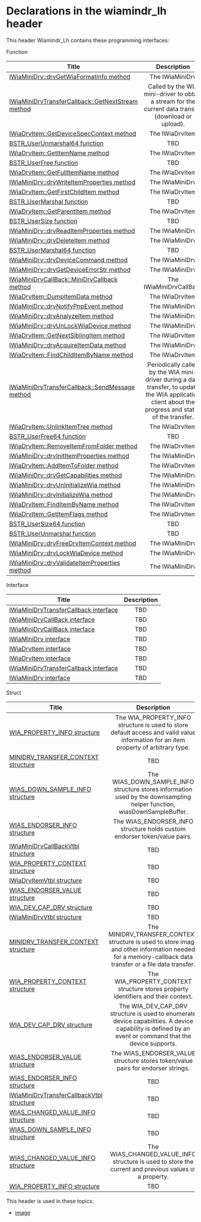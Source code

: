 # Declarations in the wiamindr_lh header
This header Wiamindr_Lh contains these programming interfaces:

Function

| Title        | Description    |
| ------------- |:-------------:|
| [IWiaMiniDrv::drvGetWiaFormatInfo method](nf-wiamindr-lh-iwiaminidrv-drvgetwiaformatinfo.md) | The IWiaMiniDrv |
| [IWiaMiniDrvTransferCallback::GetNextStream method](nf-wiamindr-lh-iwiaminidrvtransfercallback-getnextstream.md) | Called by the WIA mini-driver to obtain a stream for the current data transfer (download or upload). |
| [IWiaDrvItem::GetDeviceSpecContext method](nf-wiamindr-lh-iwiadrvitem-getdevicespeccontext.md) | The IWiaDrvItem |
| [BSTR_UserUnmarshal64 function](nf-wiamindr-lh-bstr-userunmarshal64.md) | TBD |
| [IWiaDrvItem::GetItemName method](nf-wiamindr-lh-iwiadrvitem-getitemname.md) | The IWiaDrvItem |
| [BSTR_UserFree function](nf-wiamindr-lh-bstr-userfree.md) | TBD |
| [IWiaDrvItem::GetFullItemName method](nf-wiamindr-lh-iwiadrvitem-getfullitemname.md) | The IWiaDrvItem |
| [IWiaMiniDrv::drvWriteItemProperties method](nf-wiamindr-lh-iwiaminidrv-drvwriteitemproperties.md) | The IWiaMiniDrv |
| [IWiaDrvItem::GetFirstChildItem method](nf-wiamindr-lh-iwiadrvitem-getfirstchilditem.md) | The IWiaDrvItem |
| [BSTR_UserMarshal function](nf-wiamindr-lh-bstr-usermarshal.md) | TBD |
| [IWiaDrvItem::GetParentItem method](nf-wiamindr-lh-iwiadrvitem-getparentitem.md) | The IWiaDrvItem |
| [BSTR_UserSize function](nf-wiamindr-lh-bstr-usersize.md) | TBD |
| [IWiaMiniDrv::drvReadItemProperties method](nf-wiamindr-lh-iwiaminidrv-drvreaditemproperties.md) | The IWiaMiniDrv |
| [IWiaMiniDrv::drvDeleteItem method](nf-wiamindr-lh-iwiaminidrv-drvdeleteitem.md) | The IWiaMiniDrv |
| [BSTR_UserMarshal64 function](nf-wiamindr-lh-bstr-usermarshal64.md) | TBD |
| [IWiaMiniDrv::drvDeviceCommand method](nf-wiamindr-lh-iwiaminidrv-drvdevicecommand.md) | The IWiaMiniDrv |
| [IWiaMiniDrv::drvGetDeviceErrorStr method](nf-wiamindr-lh-iwiaminidrv-drvgetdeviceerrorstr.md) | The IWiaMiniDrv |
| [IWiaMiniDrvCallBack::MiniDrvCallback method](nf-wiamindr-lh-iwiaminidrvcallback-minidrvcallback.md) | The IWiaMiniDrvCallBack |
| [IWiaDrvItem::DumpItemData method](nf-wiamindr-lh-iwiadrvitem-dumpitemdata.md) | The IWiaDrvItem |
| [IWiaMiniDrv::drvNotifyPnpEvent method](nf-wiamindr-lh-iwiaminidrv-drvnotifypnpevent.md) | The IWiaMiniDrv |
| [IWiaMiniDrv::drvAnalyzeItem method](nf-wiamindr-lh-iwiaminidrv-drvanalyzeitem.md) | The IWiaMiniDrv |
| [IWiaMiniDrv::drvUnLockWiaDevice method](nf-wiamindr-lh-iwiaminidrv-drvunlockwiadevice.md) | The IWiaMiniDrv |
| [IWiaDrvItem::GetNextSiblingItem method](nf-wiamindr-lh-iwiadrvitem-getnextsiblingitem.md) | The IWiaDrvItem |
| [IWiaMiniDrv::drvAcquireItemData method](nf-wiamindr-lh-iwiaminidrv-drvacquireitemdata.md) | The IWiaMiniDrv |
| [IWiaDrvItem::FindChildItemByName method](nf-wiamindr-lh-iwiadrvitem-findchilditembyname.md) | The IWiaDrvItem |
| [IWiaMiniDrvTransferCallback::SendMessage method](nf-wiamindr-lh-iwiaminidrvtransfercallback-sendmessage.md) | Periodically called by the WIA mini-driver during a data transfer, to update the WIA application client about the progress and status of the transfer. |
| [IWiaDrvItem::UnlinkItemTree method](nf-wiamindr-lh-iwiadrvitem-unlinkitemtree.md) | The IWiaDrvItem |
| [BSTR_UserFree64 function](nf-wiamindr-lh-bstr-userfree64.md) | TBD |
| [IWiaDrvItem::RemoveItemFromFolder method](nf-wiamindr-lh-iwiadrvitem-removeitemfromfolder.md) | The IWiaDrvItem |
| [IWiaMiniDrv::drvInitItemProperties method](nf-wiamindr-lh-iwiaminidrv-drvinititemproperties.md) | The IWiaMiniDrv |
| [IWiaDrvItem::AddItemToFolder method](nf-wiamindr-lh-iwiadrvitem-additemtofolder.md) | The IWiaDrvItem |
| [IWiaMiniDrv::drvGetCapabilities method](nf-wiamindr-lh-iwiaminidrv-drvgetcapabilities.md) | The IWiaMiniDrv |
| [IWiaMiniDrv::drvUnInitializeWia method](nf-wiamindr-lh-iwiaminidrv-drvuninitializewia.md) | The IWiaMiniDrv |
| [IWiaMiniDrv::drvInitializeWia method](nf-wiamindr-lh-iwiaminidrv-drvinitializewia.md) | The IWiaMiniDrv |
| [IWiaDrvItem::FindItemByName method](nf-wiamindr-lh-iwiadrvitem-finditembyname.md) | The IWiaDrvItem |
| [IWiaDrvItem::GetItemFlags method](nf-wiamindr-lh-iwiadrvitem-getitemflags.md) | The IWiaDrvItem |
| [BSTR_UserSize64 function](nf-wiamindr-lh-bstr-usersize64.md) | TBD |
| [BSTR_UserUnmarshal function](nf-wiamindr-lh-bstr-userunmarshal.md) | TBD |
| [IWiaMiniDrv::drvFreeDrvItemContext method](nf-wiamindr-lh-iwiaminidrv-drvfreedrvitemcontext.md) | The IWiaMiniDrv |
| [IWiaMiniDrv::drvLockWiaDevice method](nf-wiamindr-lh-iwiaminidrv-drvlockwiadevice.md) | The IWiaMiniDrv |
| [IWiaMiniDrv::drvValidateItemProperties method](nf-wiamindr-lh-iwiaminidrv-drvvalidateitemproperties.md) | The IWiaMiniDrv |
Interface

| Title        | Description    |
| ------------- |:-------------:|
| [IWiaMiniDrvTransferCallback interface](nn-wiamindr-lh-iwiaminidrvtransfercallback.md) | TBD |
| [IWiaMiniDrvCallBack interface](nn-wiamindr-lh-iwiaminidrvcallback.md) | TBD |
| [IWiaMiniDrvCallBack interface](nn-wiamindr-lh-iwiaminidrvcallback~r1.md) | TBD |
| [IWiaMiniDrv interface](nn-wiamindr-lh-iwiaminidrv.md) | TBD |
| [IWiaDrvItem interface](nn-wiamindr-lh-iwiadrvitem.md) | TBD |
| [IWiaDrvItem interface](nn-wiamindr-lh-iwiadrvitem~r1.md) | TBD |
| [IWiaMiniDrvTransferCallback interface](nn-wiamindr-lh-iwiaminidrvtransfercallback~r1.md) | TBD |
| [IWiaMiniDrv interface](nn-wiamindr-lh-iwiaminidrv~r1.md) | TBD |
Struct

| Title        | Description    |
| ------------- |:-------------:|
| [WIA_PROPERTY_INFO structure](ns-wiamindr-lh--wia-property-info.md) | The WIA_PROPERTY_INFO structure is used to store default access and valid value information for an item property of arbitrary type. |
| [MINIDRV_TRANSFER_CONTEXT structure](ns-wiamindr-lh--minidrv-transfer-context~r1.md) | TBD |
| [WIAS_DOWN_SAMPLE_INFO structure](ns-wiamindr-lh--wias-down-sample-info.md) | The WIAS_DOWN_SAMPLE_INFO structure stores information used by the downsampling helper function, wiasDownSampleBuffer. |
| [WIAS_ENDORSER_INFO structure](ns-wiamindr-lh--wias-endorser-info.md) | The WIAS_ENDORSER_INFO structure holds custom endorser token/value pairs. |
| [IWiaMiniDrvCallBackVtbl structure](ns-wiamindr-lh-iwiaminidrvcallbackvtbl.md) | TBD |
| [WIA_PROPERTY_CONTEXT structure](ns-wiamindr-lh--wia-property-context~r1.md) | TBD |
| [IWiaDrvItemVtbl structure](ns-wiamindr-lh-iwiadrvitemvtbl.md) | TBD |
| [WIAS_ENDORSER_VALUE structure](ns-wiamindr-lh--wias-endorser-value~r1.md) | TBD |
| [WIA_DEV_CAP_DRV structure](ns-wiamindr-lh--wia-dev-cap-drv~r1.md) | TBD |
| [IWiaMiniDrvVtbl structure](ns-wiamindr-lh-iwiaminidrvvtbl.md) | TBD |
| [MINIDRV_TRANSFER_CONTEXT structure](ns-wiamindr-lh--minidrv-transfer-context.md) | The MINIDRV_TRANSFER_CONTEXT structure is used to store image and other information needed for a memory-callback data transfer or a file data transfer. |
| [WIA_PROPERTY_CONTEXT structure](ns-wiamindr-lh--wia-property-context.md) | The WIA_PROPERTY_CONTEXT structure stores property identifiers and their context. |
| [WIA_DEV_CAP_DRV structure](ns-wiamindr-lh--wia-dev-cap-drv.md) | The WIA_DEV_CAP_DRV structure is used to enumerate device capabilities. A device capability is defined by an event or command that the device supports. |
| [WIAS_ENDORSER_VALUE structure](ns-wiamindr-lh--wias-endorser-value.md) | The WIAS_ENDORSER_VALUE structure stores token/value pairs for endorser strings. |
| [WIAS_ENDORSER_INFO structure](ns-wiamindr-lh--wias-endorser-info~r1.md) | TBD |
| [IWiaMiniDrvTransferCallbackVtbl structure](ns-wiamindr-lh-iwiaminidrvtransfercallbackvtbl.md) | TBD |
| [WIAS_CHANGED_VALUE_INFO structure](ns-wiamindr-lh--wias-changed-value-info~r1.md) | TBD |
| [WIAS_DOWN_SAMPLE_INFO structure](ns-wiamindr-lh--wias-down-sample-info~r1.md) | TBD |
| [WIAS_CHANGED_VALUE_INFO structure](ns-wiamindr-lh--wias-changed-value-info.md) | The WIAS_CHANGED_VALUE_INFO structure is used to store the current and previous values of a property. |
| [WIA_PROPERTY_INFO structure](ns-wiamindr-lh--wia-property-info~r1.md) | TBD |

This header is used in these topics:

- [image](..content/_image)
